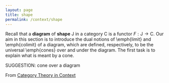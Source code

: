 ```yaml
---
layout: page
title: shape
permalink: /context/shape
---
```

Recall that a **diagram** of **shape** $\mathsf{J}$ in a category $\mathsf{C}$ is a functor $F : \mathsf{J} \to \mathsf{C}$.  Our aim in this section is to introduce the dual notions of \emph{limit} and \emph{colimit} of a diagram, which are defined, respectively, to be the universal \emph{cones} over and under the diagram. The first task is to explain what is meant by a cone.

SUGGESTION: cone over a diagram

From [Category Theory in Context](https://mathgloss.github.io/MathGloss/context.html)